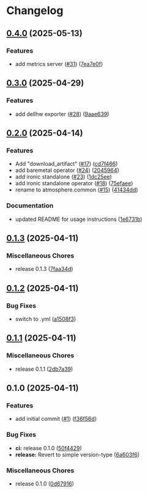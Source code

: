 # Changelog

## [0.4.0](https://github.com/vexxhost/atmosphere.common/compare/v0.3.0...v0.4.0) (2025-05-13)


### Features

* add metrics server ([#31](https://github.com/vexxhost/atmosphere.common/issues/31)) ([7ea7e0f](https://github.com/vexxhost/atmosphere.common/commit/7ea7e0fa4e29dc1a93c647aee5e7a160b0f9417f))

## [0.3.0](https://github.com/vexxhost/atmosphere.common/compare/v0.2.0...v0.3.0) (2025-04-29)


### Features

* add dellhw exporter ([#28](https://github.com/vexxhost/atmosphere.common/issues/28)) ([9aae639](https://github.com/vexxhost/atmosphere.common/commit/9aae639f8fcf9eec796f1f712a53e11c27e86e4e))

## [0.2.0](https://github.com/vexxhost/atmosphere.common/compare/v0.1.3...v0.2.0) (2025-04-14)


### Features

* Add "download_artifact" ([#17](https://github.com/vexxhost/atmosphere.common/issues/17)) ([cd7f466](https://github.com/vexxhost/atmosphere.common/commit/cd7f466a772c31c51ae6ce251adf3b0a1bf99c18))
* add baremetal operator ([#24](https://github.com/vexxhost/atmosphere.common/issues/24)) ([2045964](https://github.com/vexxhost/atmosphere.common/commit/2045964914b154871d6a2a8bf295401a11567ba6))
* add ironic standalone ([#23](https://github.com/vexxhost/atmosphere.common/issues/23)) ([1dc25ee](https://github.com/vexxhost/atmosphere.common/commit/1dc25ee22f0c570b4cea35c0ab90e58e965fcd8b))
* add ironic standalone operator ([#18](https://github.com/vexxhost/atmosphere.common/issues/18)) ([75efaee](https://github.com/vexxhost/atmosphere.common/commit/75efaee6867596dfc906ec7f6e2d1d15116fe115))
* rename to atmosphere.common ([#15](https://github.com/vexxhost/atmosphere.common/issues/15)) ([41434dd](https://github.com/vexxhost/atmosphere.common/commit/41434ddde3ff074dcd69de2c7518012e3ec324d6))


### Documentation

* updated README for usage instructions ([1e6731b](https://github.com/vexxhost/atmosphere.common/commit/1e6731b3e81891ddd14408df099428c6508deadc))

## [0.1.3](https://github.com/vexxhost/atmosphere.common/compare/v0.1.2...v0.1.3) (2025-04-11)


### Miscellaneous Chores

* release 0.1.3 ([7faa34d](https://github.com/vexxhost/atmosphere.common/commit/7faa34d026178359a540727908f6ccb9ad9d85cf))

## [0.1.2](https://github.com/vexxhost/atmosphere.common/compare/v0.1.1...v0.1.2) (2025-04-11)


### Bug Fixes

* switch to .yml ([a1508f3](https://github.com/vexxhost/atmosphere.common/commit/a1508f3d84e9015f12f2db0b0d5de7c27e12e62e))

## [0.1.1](https://github.com/vexxhost/atmosphere.common/compare/v0.1.0...v0.1.1) (2025-04-11)


### Miscellaneous Chores

* release 0.1.1 ([2db7a39](https://github.com/vexxhost/atmosphere.common/commit/2db7a39763b6bcf7194d1a5d9ee1580aa3cbb905))

## 0.1.0 (2025-04-11)


### Features

* add initial commit ([#1](https://github.com/vexxhost/atmosphere.common/issues/1)) ([f36f56d](https://github.com/vexxhost/atmosphere.common/commit/f36f56d4c834a2a87a299edb648a41a41bd61e14))


### Bug Fixes

* **ci:** release 0.1.0 ([50f4429](https://github.com/vexxhost/atmosphere.common/commit/50f442994b355ba0f7b30246e71058475f81393d))
* **release:** Revert to simple version-type ([6a603f6](https://github.com/vexxhost/atmosphere.common/commit/6a603f6867885c5cf277c0e34c8728b8562b76e0))


### Miscellaneous Chores

* release 0.1.0 ([0d67916](https://github.com/vexxhost/atmosphere.common/commit/0d679165b9af7cfeb6941c21cbd019402f5d00a8))
